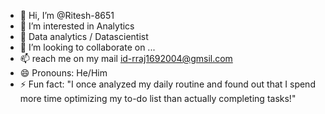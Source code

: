 - 👋 Hi, I’m @Ritesh-8651
- 👀 I’m interested in Analytics
- 🌱  Data analytics / Datascientist
- 💞️ I’m looking to collaborate on ...
- 📫  reach me on my mail id-rraj1692004@gmsil.com 
- 😄 Pronouns: He/Him
- ⚡ Fun fact: "I once analyzed my daily routine and found out that I spend more time optimizing my to-do list than actually completing tasks!"

<!---
Ritesh-8651/Ritesh-8651 is a ✨ special ✨ repository because its `README.md` (this file) appears on your GitHub profile.
You can click the Preview link to take a look at your changes.
--->

